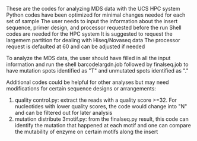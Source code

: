 These are the codes for analyzing MDS data with the UCS HPC system
Python codes have been optimized for minimal changes needed for each set of sample
  The user needs to input the information about the insert sequence, primer design, and processor requested before the run
Shell codes are needed for the HPC system
  It is suggested to request the largemem partition for dealing with Hiseq/Novaseq data
  The processor request is defaulted at 60 and can be adjusted if needed

To analyze the MDS data, the user should have filled in all the input information and run the shell barcodelargdn.job followed by finalseq.job to have mutation spots identified as "T" and unmutated spots identified as "."

Additional codes could be helpful for other analyses but may need modifications for certain sequence designs or arrangements:
1. quality control.py: extract the reads with a quality score >=32. For nucleotides with lower quality scores, the code would change into "N" and can be filtered out for later analysis
2. mutation distribute 3motif.py: from the finalseq.py result, this code can identify the mutation that happened at each motif and one can compare the mutability of enzyme on certain motifs along the insert 
